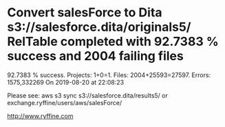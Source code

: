 # Convert salesForce to Dita s3://salesforce.dita/originals5/ RelTable completed with 92.7383 % success and 2004 failing files

92.7383 % success. Projects: 1+0=1.  Files: 2004+25593=27597. Errors: 1575,332269  On 2019-08-20 at 22:08:23



Please see: aws s3 sync s3://salesforce.dita/results5/ or exchange.ryffine/users/aws/salesForce/

http://www.ryffine.com
